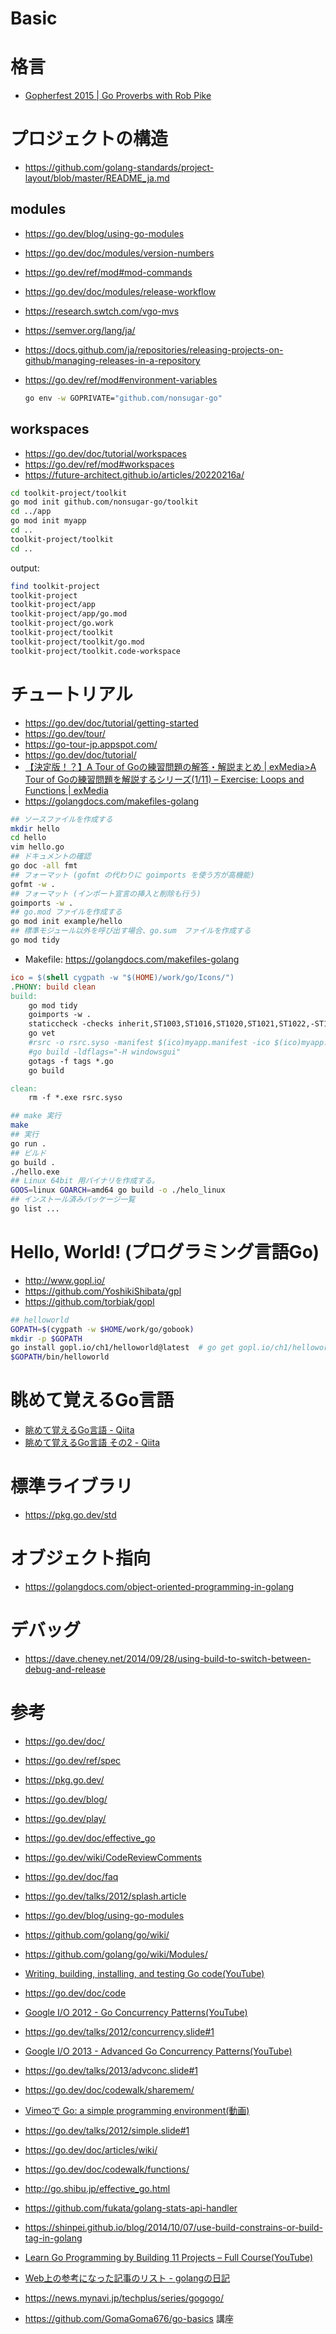 # Basic
# 格言
- [Gopherfest 2015 | Go Proverbs with Rob Pike](https://www.youtube.com/watch?v=PAAkCSZUG1c)
# プロジェクトの構造
- https://github.com/golang-standards/project-layout/blob/master/README_ja.md
## modules
- https://go.dev/blog/using-go-modules
- https://go.dev/doc/modules/version-numbers
- https://go.dev/ref/mod#mod-commands
- https://go.dev/doc/modules/release-workflow
- https://research.swtch.com/vgo-mvs
- https://semver.org/lang/ja/
- https://docs.github.com/ja/repositories/releasing-projects-on-github/managing-releases-in-a-repository

- https://go.dev/ref/mod#environment-variables
  ```bash
  go env -w GOPRIVATE="github.com/nonsugar-go"
  ```
## workspaces
- https://go.dev/doc/tutorial/workspaces
- https://go.dev/ref/mod#workspaces
- https://future-architect.github.io/articles/20220216a/


```bash
cd toolkit-project/toolkit
go mod init github.com/nonsugar-go/toolkit
cd ../app
go mod init myapp
cd ..
toolkit-project/toolkit
cd ..
```

output:
```bash
find toolkit-project
toolkit-project
toolkit-project/app
toolkit-project/app/go.mod
toolkit-project/go.work
toolkit-project/toolkit
toolkit-project/toolkit/go.mod
toolkit-project/toolkit.code-workspace
```
# チュートリアル
- https://go.dev/doc/tutorial/getting-started
- https://go.dev/tour/
- https://go-tour-jp.appspot.com/
- https://go.dev/doc/tutorial/
- [【決定版！？】A Tour of Goの練習問題の解答・解説まとめ | exMedia>A Tour of Goの練習問題を解説するシリーズ(1/11) &#8211; Exercise: Loops and Functions | exMedia](https://www.exmedia.jp/blog/%e3%80%90%e6%b1%ba%e5%ae%9a%e7%89%88%ef%bc%81%ef%bc%9f%e3%80%91a-tour-of-go%e3%81%ae%e7%b7%b4%e7%bf%92%e5%95%8f%e9%a1%8c%e3%81%ae%e8%a7%a3%e7%ad%94%e3%83%bb%e8%a7%a3%e8%aa%ac%e3%81%be%e3%81%a8/)
- https://golangdocs.com/makefiles-golang

```bash
## ソースファイルを作成する
mkdir hello
cd hello
vim hello.go
## ドキュメントの確認
go doc -all fmt
## フォーマット (gofmt の代わりに goimports を使う方が高機能)
gofmt -w .
## フォーマット (インポート宣言の挿入と削除も行う)
goimports -w .
## go.mod ファイルを作成する
go mod init example/hello
## 標準モジュール以外を呼び出す場合、go.sum　ファイルを作成する
go mod tidy
```

- Makefile: https://golangdocs.com/makefiles-golang
```makefile
ico = $(shell cygpath -w "$(HOME)/work/go/Icons/")
.PHONY: build clean
build:
 	go mod tidy
 	goimports -w .
 	staticcheck -checks inherit,ST1003,ST1016,ST1020,ST1021,ST1022,-ST1001
 	go vet
 	#rsrc -o rsrc.syso -manifest $(ico)myapp.manifest -ico $(ico)myapp.ico
 	#go build -ldflags="-H windowsgui"
 	gotags -f tags *.go
 	go build

clean:
 	rm -f *.exe rsrc.syso
```

```bash
## make 実行
make
## 実行
go run .
## ビルド
go build .
./hello.exe
## Linux 64bit 用バイナリを作成する。
GOOS=linux GOARCH=amd64 go build -o ./helo_linux
## インストール済みパッケージ一覧
go list ...
```

# Hello, World! (プログラミング言語Go)
- http://www.gopl.io/
- https://github.com/YoshikiShibata/gpl
- https://github.com/torbiak/gopl

```bash
## helloworld
GOPATH=$(cygpath -w $HOME/work/go/gobook)
mkdir -p $GOPATH
go install gopl.io/ch1/helloworld@latest  # go get gopl.io/ch1/helloworld ではエラーが出る
$GOPATH/bin/helloworld
```
# 眺めて覚えるGo言語
- [眺めて覚えるGo言語 - Qiita](https://qiita.com/hiratarich/items/adf6fd3c4ec4cdd436d5)
- [眺めて覚えるGo言語 その2 - Qiita](https://qiita.com/hiratarich/items/6914c5b2944ec3458915)
# 標準ライブラリ
- https://pkg.go.dev/std
# オブジェクト指向
- https://golangdocs.com/object-oriented-programming-in-golang
# デバッグ
- https://dave.cheney.net/2014/09/28/using-build-to-switch-between-debug-and-release
# 参考
- https://go.dev/doc/
- https://go.dev/ref/spec
- https://pkg.go.dev/
- https://go.dev/blog/
- https://go.dev/play/
- https://go.dev/doc/effective_go
- https://go.dev/wiki/CodeReviewComments
- https://go.dev/doc/faq
- https://go.dev/talks/2012/splash.article
- https://go.dev/blog/using-go-modules
- https://github.com/golang/go/wiki/
- https://github.com/golang/go/wiki/Modules/

- [Writing, building, installing, and testing Go code(YouTube)](https://www.youtube.com/watch?v=XCsL89YtqCs)
- https://go.dev/doc/code
- [Google I/O 2012 - Go Concurrency Patterns(YouTube)](https://www.youtube.com/watch?v=f6kdp27TYZs)
- https://go.dev/talks/2012/concurrency.slide#1
- [Google I/O 2013 - Advanced Go Concurrency Patterns(YouTube)](https://www.youtube.com/watch?v=QDDwwePbDtw)
- https://go.dev/talks/2013/advconc.slide#1
- https://go.dev/doc/codewalk/sharemem/
- [Vimeoで Go: a simple programming environment(動画)](https://vimeo.com/53221558)
- https://go.dev/talks/2012/simple.slide#1
- https://go.dev/doc/articles/wiki/
- https://go.dev/doc/codewalk/functions/

- http://go.shibu.jp/effective_go.html

- https://github.com/fukata/golang-stats-api-handler

- https://shinpei.github.io/blog/2014/10/07/use-build-constrains-or-build-tag-in-golang

- [Learn Go Programming by Building 11 Projects &#8211; Full Course(YouTube)](https://www.youtube.com/watch?v=jFfo23yIWac)

- [Web上の参考になった記事のリスト - golangの日記](https://golang.hateblo.jp/web-articles)
- https://news.mynavi.jp/techplus/series/gogogo/

- https://github.com/GomaGoma676/go-basics 講座
